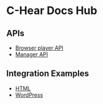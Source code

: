 # C-Hear Docs Hub

## APIs

* [Browser player API](player.md) 
* [Manager API](README_EXTERNAL_API.md)

## Integration Examples

* [HTML](examples/html/readme.md)
* [WordPress](examples/wordpress/readme.md)
